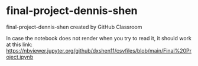 # final-project-dennis-shen
final-project-dennis-shen created by GitHub Classroom

In case the notebook does not render when you try to read it, it should work at this link:
https://nbviewer.jupyter.org/github/dxshen11/csvfiles/blob/main/Final%20Project.ipynb
